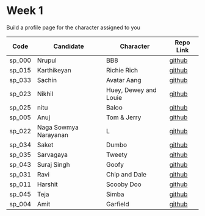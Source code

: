# Week 1

Build a profile page for the character assigned to you

| Code | Candidate | Character| Repo Link |
| --------- | --------- | ---- | --- |
| sp_000 | Nrupul | BB8 | [github](https://github.com/nrupuld/masai-week-1) |
| sp_015 | Karthikeyan | Richie Rich | [github](https://github.com/karthikeyanranasthala/masai-week-1) |
| sp_033 | Sachin | Avatar Aang | [github](https://github.com/sachinkapalidigi/masai-week-1) |
| sp_023 | Nikhil | Huey, Dewey and Louie | [github](https://github.com/nikhilgudur/masai-week-1) |
| sp_025 | nitu   | Baloo                 |[github](https://github.com/nitu023/masai-week-1)     |
| sp_005 |Anuj    | Tom & Jerry |[github](https://github.com/choudharyanuj/masai-week-1)|
| sp_022 |Naga Sowmya Narayanan | L |[github](https://github.com/Naga12031998/masai-week-2/tree/master/masai/week_1)|
| sp_034 | Saket  | Dumbo | [github](https://github.com/SaketParas/masasi-week-1) 
| sp_035 | Sarvagaya | Tweety | [github](https://github.com/sarvagaya/masai-week-1) |
| sp_043 |Suraj Singh| Goofy | [github](https://github.com/Suraj10074/masai-week-1) |
| sp_031 | Ravi   | Chip and Dale         |[github](https://github.com/ravigornal/masai-week-1)  |
| sp_011 | Harshit  | Scooby Doo         |[github](https://github.com/harshit860/masai-week-1)  |
| sp_045 | Teja   | Simba   | [github](https://github.com/Tejas-AI/masai-project-1)  |
| sp_004 | Amit | Garfield | [github](https://github.com/amit036/masai-week-1) |
